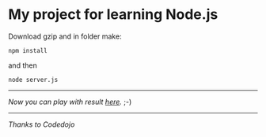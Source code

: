 # My project for learning Node.js
Download gzip and in folder make:
```
npm install
```
and then
```
node server.js
```
---

_Now you can play with result [here](http://localhost:3000)._  ;-)

---
_Thanks to Codedojo_